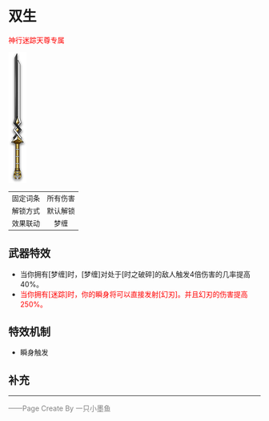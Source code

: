 # 双生

<font color=red>神行迷踪天尊专属</font> 

![双生](../Img/Texture2D_Sword/双生.png)

|||
|:----:|:----:|
|固定词条|所有伤害|
|解锁方式|默认解锁|
|效果联动|梦缠|


## 武器特效
- 当你拥有[梦缠]时，[梦缠]对处于[时之破碎]的敌人触发4倍伤害的几率提高40%。
- <font color=red>当你拥有[迷踪]时，你的瞬身将可以直接发射[幻刃]。并且幻刃的伤害提高250%。</font>

## 特效机制
- 瞬身触发
## 补充

---

<font color=grey>——Page Create By 一只小墨鱼</font>
